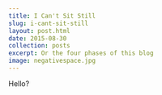 ```yaml
---
title: I Can't Sit Still
slug: i-cant-sit-still
layout: post.html
date: 2015-08-30
collection: posts
excerpt: Or the four phases of this blog
image: negativespace.jpg
---
```


Hello?
